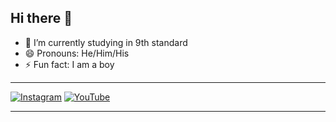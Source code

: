 ## Hi there 👋

- 🔭 I’m currently studying in 9th standard
- 😄 Pronouns: He/Him/His
- ⚡ Fun fact: I am a boy

---

[![Instagram](https://img.shields.io/badge/Instagram-grey?style=for-the-badge&logo=instagram)](https://instagram.com/TheFayas)
[![YouTube](https://img.shields.io/youtube/channel/subscribers/UC3V0HcPqNSpiuCxnRItAIXg?style=for-the-badge&logo=youtube&label=Youtube&color=blue)](https://youtube.com/channel/UC3V0HcPqNSpiuCxnRItAIXg)

---

